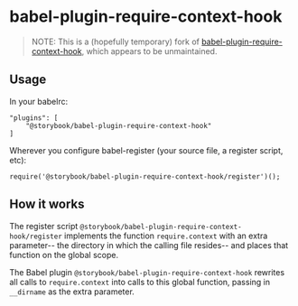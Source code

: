 # babel-plugin-require-context-hook

> NOTE: This is a (hopefully temporary) fork of [babel-plugin-require-context-hook](https://github.com/smrq/babel-plugin-require-context-hook), which appears to be unmaintained.

## Usage

In your babelrc:

```
"plugins": [
	"@storybook/babel-plugin-require-context-hook"
]
```

Wherever you configure babel-register (your source file, a register script, etc):

```
require('@storybook/babel-plugin-require-context-hook/register')();
```

## How it works

The register script `@storybook/babel-plugin-require-context-hook/register` implements the function `require.context` with an extra parameter-- the directory in which the calling file resides-- and places that function on the global scope.

The Babel plugin `@storybook/babel-plugin-require-context-hook` rewrites all calls to `require.context` into calls to this global function, passing in `__dirname` as the extra parameter.
